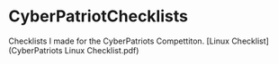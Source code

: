 # CyberPatriotChecklists
Checklists I made for the CyberPatriots Compettiton. 
[Linux Checklist](CyberPatriots Linux Checklist.pdf)

